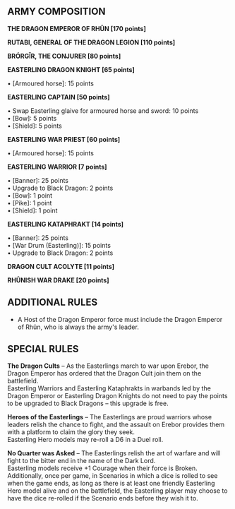 ﻿## ARMY COMPOSITION

<div class="unitCard" markdown>

**THE DRAGON EMPEROR OF RHÛN [170 points]**

**RUTABI, GENERAL OF THE DRAGON LEGION [110 points]**

**BRÓRGÎR, THE CONJURER [80 points]**

**EASTERLING DRAGON KNIGHT [65 points]**

• [Armoured horse]: 15 points  

**EASTERLING CAPTAIN [50 points]**

• Swap Easterling glaive for armoured horse and sword: 10 points  
• [Bow]: 5 points  
• [Shield]: 5 points  

**EASTERLING WAR PRIEST [60 points]**

• [Armoured horse]: 15 points  

**EASTERLING WARRIOR [7 points]**

• [Banner]: 25 points  
• Upgrade to Black Dragon: 2 points  
• [Bow]: 1 point  
• [Pike]: 1 point  
• [Shield]: 1 point  

**EASTERLING KATAPHRAKT [14 points]**

• [Banner]: 25 points  
• [War Drum (Easterling)]: 15 points  
• Upgrade to Black Dragon: 2 points  

**DRAGON CULT ACOLYTE [11 points]**

**RHÛNISH WAR DRAKE [20 points]**

</div>

## ADDITIONAL RULES

- A Host of the Dragon Emperor force must include the Dragon Emperor of Rhûn, who is always the army's leader.

## SPECIAL RULES

**The Dragon Cults** – As the Easterlings march to war upon Erebor, the Dragon Emperor has ordered that the Dragon Cult join them on the battlefield.  
Easterling Warriors and Easterling Kataphrakts in warbands led by the Dragon Emperor or Easterling Dragon Knights do not need to pay the points to be upgraded to Black Dragons – this upgrade is free.

**Heroes of the Easterlings** – The Easterlings are proud warriors whose leaders relish the chance to fight, and the assault on Erebor provides them with a platform to claim the glory they seek.  
Easterling Hero models may re-roll a D6 in a Duel roll.

**No Quarter was Asked** – The Easterlings relish the art of warfare and will fight to the bitter end in the name of the Dark Lord.  
Easterling models receive +1 Courage when their force is Broken. Additionally, once per game, in Scenarios in which a dice is rolled to see when the game ends, as long as there is at least one friendly Easterling Hero model alive and on the battlefield, the Easterling player may choose to have the dice re-rolled if the Scenario ends before they wish it to.
